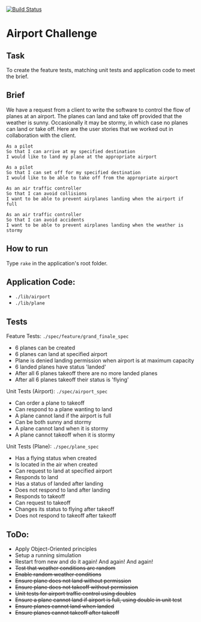 [![Build Status](https://travis-ci.org/makersacademy/airport_challenge.svg?branch=master)](https://travis-ci.org/makersacademy/airport_challenge)

Airport Challenge
=================

Task
----

To create the feature tests, matching unit tests and application code to meet the brief.


Brief
-----

We have a request from a client to write the software to control the flow of planes at an airport. The planes can land and take off provided that the weather is sunny. Occasionally it may be stormy, in which case no planes can land or take off.  Here are the user stories that we worked out in collaboration with the client.

```
As a pilot
So that I can arrive at my specified destination
I would like to land my plane at the appropriate airport

As a pilot
So that I can set off for my specified destination
I would like to be able to take off from the appropriate airport

As an air traffic controller
So that I can avoid collisions
I want to be able to prevent airplanes landing when the airport if full

As an air traffic controller
So that I can avoid accidents
I want to be able to prevent airplanes landing when the weather is stormy
```

How to run
----------

Type `rake` in the application's root folder.

Application Code:
-----------------

- `./lib/airport`
- `./lib/plane`

Tests
-----

Feature Tests:
`./spec/feature/grand_finale_spec`
- 6 planes can be created
- 6 planes can land at specified airport
- Plane is denied landing permission when airport is at maximum capacity
- 6 landed planes have status 'landed'
- After all 6 planes takeoff there are no more landed planes
- After all 6 planes takeoff their status is 'flying'

Unit Tests (Airport):
`./spec/airport_spec`
- Can order a plane to takeoff
- Can respond to a plane wanting to land
- A plane cannot land if the airport is full
- Can be both sunny and stormy
- A plane cannot land when it is stormy
- A plane cannot takeoff when it is stormy

Unit Tests (Plane):
`./spec/plane_spec`
- Has a flying status when created
- Is located in the air when created
- Can request to land at specified airport
- Responds to land
- Has a status of landed after landing
- Does not respond to land after landing
- Responds to takeoff
- Can request to takeoff
- Changes its status to flying after takeoff
- Does not respond to takeoff after takeoff

ToDo:
----

- Apply Object-Oriented principles
- Setup a running simulation
- Restart from new and do it again!  And again!  And again!
- ~~Test that weather conditions are random~~
- ~~Enable random weather conditions~~
- ~~Ensure plane does not land without permission~~
- ~~Ensure plane does not takeoff without permission~~
- ~~Unit tests for airport traffic control using doubles~~
- ~~Ensure a plane cannot land if airport is full, using double in unit test~~
- ~~Ensure planes cannot land when landed~~
- ~~Ensure planes cannot takeoff after takeoff~~
